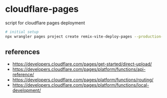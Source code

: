 # cloudflare-pages

script for cloudflare pages deployment

```sh
# initial setup
npx wrangler pages project create remix-vite-deploy-pages --production-branch main
```

## references

- https://developers.cloudflare.com/pages/get-started/direct-upload/
- https://developers.cloudflare.com/pages/platform/functions/api-reference/
- https://developers.cloudflare.com/pages/platform/functions/routing/
- https://developers.cloudflare.com/pages/platform/functions/local-development/
